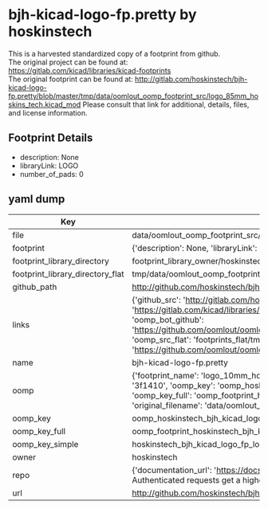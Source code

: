 # bjh-kicad-logo-fp.pretty by hoskinstech  
This is a harvested standardized copy of a footprint from github.  
The original project can be found at:  
https://gitlab.com/kicad/libraries/kicad-footprints  
The original footprint can be found at:
http://gitlab.com/hoskinstech/bjh-kicad-logo-fp.pretty/blob/master/tmp/data/oomlout_oomp_footprint_src/logo_85mm_hoskins_tech.kicad_mod
Please consult that link for additional, details, files, and license information.  
## Footprint Details
* description: None  
* libraryLink: LOGO  
* number_of_pads: 0  
## yaml dump  
| Key | Value |  
| --- | --- |  
| file | data/oomlout_oomp_footprint_src/bjh-kicad-logo-fp.pretty/logo_10mm_hoskins_tech.kicad_mod |  
| footprint | {'description': None, 'libraryLink': 'LOGO', 'number_of_pads': 0} |  
| footprint_library_directory | footprint_library_owner/hoskinstech_bjh-kicad-logo-fp.pretty |  
| footprint_library_directory_flat | tmp/data/oomlout_oomp_footprint_src/footprints_flat/hoskinstech_bjh_kicad_logo_fp_logo_10mm_hoskins_tech/working |  
| github_path | http://github.com/hoskinstech/bjh-kicad-logo-fp.pretty/blob/master/tmp/data/oomlout_oomp_footprint_src/logo_10mm_hoskins_tech.kicad_mod |  
| links | {'github_src': 'http://gitlab.com/hoskinstech/bjh-kicad-logo-fp.pretty/blob/master/tmp/data/oomlout_oomp_footprint_src/logo_85mm_hoskins_tech.kicad_mod', 'github_src_repo': 'https://gitlab.com/kicad/libraries/kicad-footprints', 'oomp_bot': 'tmp/data/oomlout_oomp_footprint_src/footprints/hoskinstech_bjh_kicad_logo_fp_logo_10mm_hoskins_tech/working', 'oomp_bot_github': 'https://github.com/oomlout/oomlout_oomp_footprint_bot/tree/main/tmp/data/oomlout_oomp_footprint_src/footprints/hoskinstech_bjh_kicad_logo_fp_logo_10mm_hoskins_tech/working', 'oomp_src_flat': 'footprints_flat/tmp/data/oomlout_oomp_footprint_src/footprints_flat/hoskinstech_bjh_kicad_logo_fp_logo_10mm_hoskins_tech/working', 'oomp_src_flat_github': 'https://github.com/oomlout/oomlout_oomp_footprint_src/tree/main/tmp/data/oomlout_oomp_footprint_src/footprints_flat/hoskinstech_bjh_kicad_logo_fp_logo_10mm_hoskins_tech/working'} |  
| name | bjh-kicad-logo-fp.pretty |  
| oomp | {'footprint_name': 'logo_10mm_hoskins_tech', 'library_name': 'bjh_kicad_logo_fp', 'md5': '3f1410bca01dc8ac095d99eddb1cf1ee', 'md5_10': '3f1410bca0', 'md5_5': '3f141', 'md5_6': '3f1410', 'oomp_key': 'oomp_hoskinstech_bjh_kicad_logo_fp_logo_10mm_hoskins_tech', 'oomp_key_extra': 'oomp_footprint_hoskinstech_bjh_kicad_logo_fp_logo_10mm_hoskins_tech', 'oomp_key_full': 'oomp_footprint_hoskinstech_bjh_kicad_logo_fp_logo_10mm_hoskins_tech_3f1410', 'oomp_key_simple': 'hoskinstech_bjh_kicad_logo_fp_logo_10mm_hoskins_tech', 'original_filename': 'data/oomlout_oomp_footprint_src/bjh-kicad-logo-fp.pretty/logo_10mm_hoskins_tech.kicad_mod', 'owner_name': 'hoskinstech'} |  
| oomp_key | oomp_hoskinstech_bjh_kicad_logo_fp_logo_10mm_hoskins_tech |  
| oomp_key_full | oomp_footprint_hoskinstech_bjh_kicad_logo_fp_logo_10mm_hoskins_tech |  
| oomp_key_simple | hoskinstech_bjh_kicad_logo_fp_logo_10mm_hoskins_tech |  
| owner | hoskinstech |  
| repo | {'documentation_url': 'https://docs.github.com/rest/overview/resources-in-the-rest-api#rate-limiting', 'message': "API rate limit exceeded for 84.66.142.224. (But here's the good news: Authenticated requests get a higher rate limit. Check out the documentation for more details.)"} |  
| url | http://github.com/hoskinstech/bjh-kicad-logo-fp.pretty |  

